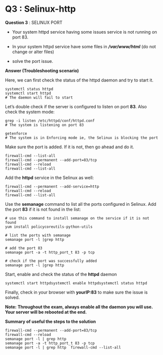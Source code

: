 Q3 : Selinux-http
=================


**Question 3** : SELINUX PORT

*   Your system httpd service having some issues service is not running on port 83.
    
*   In your system httpd service have some files in _**/var/www/html**_ (do not change or alter files)
    
*   solve the port issue.
    

**Answer (Troubleshooting scenario)**

Here, we can first check the status of the httpd daemon and try to start it.

```
systemctl status httpd
systemctl start httpd
# The daemon will fail to start

```

Let’s double check if the server is configured to listen on port **83**. Also check the system mode:

```
grep -i listen /etc/httpd/conf/httpd.conf
# The system is listening on port 83

getenforce
# The system is in Enforcing mode ie, the Selinux is blocking the port
```

Make sure the port is added. If it is not, then go ahead and do it.

```
firewall-cmd --list-all
firewall-cmd --permanent --add-port=83/tcp
firewall-cmd --reload
firewall-cmd --list-all
```

Add the **httpd** service in the Selinux as well:

```
firewall-cmd --permanent --add-service=http
firewall-cmd --reload
firewall-cmd --list-all
```

Use the **semanage** command to list all the ports configured in Selinux. Add the port **83** if it is not found in the list:

```
# use this command to install semanage on the service if it is not found
yum install policycoreutils-python-utils

# list the ports with semanage
semanage port -l |grep http

# add the port 83
semanage port -a -t http_port_t 83 -p tcp

# check if the port was successfully added
semanage port -l |grep http
```

Start, enable and check the status of the **httpd** daemon

```
systemctl start httpdsystemctl enable httpdsystemctl status httpd 
```

Finally, check in your browser with **yourIP:83** to make sure the issue is solved.

**Note:** **Throughout the exam, always enable all the daemon you will use. Your server will be rebooted at the end.**

**Summary of useful the steps to the solution**

```
firewall-cmd --permanent --add-port=83/tcp
firewall-cmd --reload
semanage port -l | grep http
semanage port -a -t http_port_t 83 -p tcp
semanage port -l | grep http  firewall-cmd --list-all   
```
